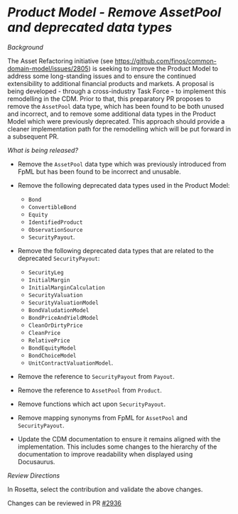 # *Product Model - Remove AssetPool and deprecated data types*

_Background_

The Asset Refactoring initiative (see https://github.com/finos/common-domain-model/issues/2805) is seeking to improve the Product Model to address some long-standing issues and to ensure the continued extensibility to additional  financial products and markets.  A proposal is being developed - through a cross-industry Task Force - to implement this remodelling in the CDM.  Prior to that, this preparatory PR proposes to remove the `AssetPool` data type, which has been found to be both unused and incorrect, and to remove some additional data types in the Product Model which were previously deprecated.  This approach should provide a cleaner implementation path for the remodelling which will be put forward in a subsequent PR.

_What is being released?_

- Remove the `AssetPool` data type which was previously introduced from FpML but has been found to be incorrect and unusable.

- Remove the following deprecated data types used in the Product Model:
  - `Bond`
  - `ConvertibleBond`
  - `Equity`
  - `IdentifiedProduct`
  - `ObservationSource`
  - `SecurityPayout`.
- Remove the following deprecated data types that are related to the deprecated `SecurityPayout`:
  - `SecurityLeg`
  - `InitialMargin`
  - `InitialMarginCalculation`
  - `SecurityValuation`
  - `SecurityValuationModel`
  - `BondValudationModel`
  - `BondPriceAndYieldModel`
  - `CleanOrDirtyPrice`
  - `CleanPrice`
  - `RelativePrice`
  - `BondEquityModel`
  - `BondChoiceModel`
  - `UnitContractValuationModel`.
- Remove the reference to `SecurityPayout` from `Payout`.
- Remove the reference to `AssetPool` from `Product`.
- Remove functions which act upon `SecurityPayout`.
- Remove mapping synonyms from FpML for `AssetPool` and `SecurityPayout`.
- Update the CDM documentation to ensure it remains aligned with the implementation. This includes some changes to the hierarchy of the documentation to improve readability when displayed using Docusaurus.

_Review Directions_

In Rosetta, select the contribution and validate the above changes.

Changes can be reviewed in PR [#2936](https://github.com/finos/common-domain-model/pull/2943)
